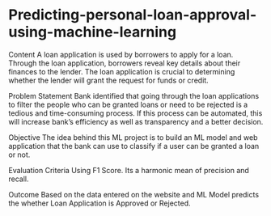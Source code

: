 # Predicting-personal-loan-approval-using-machine-learning
Content
A loan application is used by borrowers to apply for a loan. Through the loan application, borrowers reveal key details about their finances to the lender. The loan application is crucial to determining whether the lender will grant the request for funds or credit.

Problem Statement
Bank identified that going through the loan applications to filter the people who can be granted loans or need to be rejected is a tedious and time-consuming process. If this process can be automated, this will increase bank’s efficiency as well as transparency and a better decision.

Objective
The idea behind this ML project is to build an ML model and web application that the bank can use to classify if a user can be granted a loan or not.

Evaluation Criteria
Using F1 Score. Its a harmonic mean of precision and recall.

Outcome
Based on the data entered on the website and ML Model predicts the whether Loan Application is Approved or Rejected.

